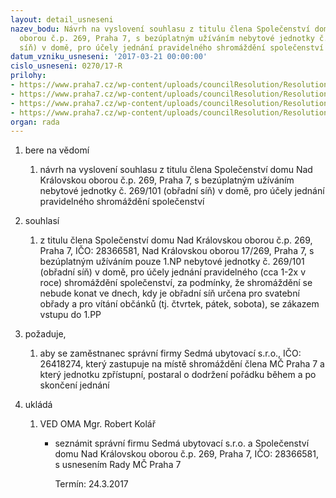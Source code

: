 ```yaml
---
layout: detail_usneseni
nazev_bodu: Návrh na vyslovení souhlasu z titulu člena Společenství domu Nad Královskou
  oborou č.p. 269, Praha 7, s bezúplatným užíváním nebytové jednotky č. 269/101 (obřadní
  síň) v domě, pro účely jednání pravidelného shromáždění společenství
datum_vzniku_usneseni: '2017-03-21 00:00:00'
cislo_usneseni: 0270/17-R
prilohy:
- https://www.praha7.cz/wp-content/uploads/councilResolution/Resolutions/28943/export/3350_DZ1~182199.docx
- https://www.praha7.cz/wp-content/uploads/councilResolution/Resolutions/28943/export/02_SVJ269~182198.pdf
- https://www.praha7.cz/wp-content/uploads/councilResolution/Resolutions/28943/export/03_SVJ269~182197.pdf
- https://www.praha7.cz/wp-content/uploads/councilResolution/Resolutions/28943/export/export~296469.pdf
organ: rada
---
```

<ol id="urzList" class="urzList_view"><li id="" class="urzClass1"><span name="1">bere na vědomí</span><ol class="urzOlClass"><li style="text-align: left;" id="" class="urzClass2"><span><p>návrh na vyslovení souhlasu z titulu člena Společenství domu Nad Královskou oborou č.p. 269, Praha 7, s bezúplatným užíváním nebytové jednotky č. 269/101 (obřadní síň) v domě, pro účely jednání pravidelného shromáždění společenství</p></span></li></ol></li><li id="" class="urzClass1"><span name="26">souhlasí</span><ol class="urzOlClass"><li style="text-align: left;" id="" class="urzClass2"><span><p>z titulu člena Společenství domu Nad Královskou oborou č.p. 269, Praha 7, IČO: 28366581, Nad Královskou oborou 17/269, Praha 7,&nbsp;s bezúplatným užíváním pouze 1.NP nebytové jednotky č. 269/101 (obřadní síň) v domě, pro účely jednání pravidelného (cca 1-2x v roce) shromáždění společenství, za podmínky, že shromáždění se nebude konat ve dnech, kdy je obřadní síň určena pro svatební obřady a pro vítání občánků (tj. čtvrtek, pátek, sobota), se zákazem vstupu do 1.PP</p></span></li></ol></li><li id="" class="urzClass1"><span name="63">požaduje,</span><ol class="urzOlClass"><li style="text-align: left;" id="" class="urzClass2"><span><p>aby se zaměstnanec správní firmy Sedmá ubytovací s.r.o., IČO: 26418274, který zastupuje na místě shromáždění člena MČ Praha 7 a který jednotku zpřístupní, postaral o dodržení pořádku během a po skončení jednání</p></span></li></ol></li><li class="urzClass1" id="urzUkoly"><span name="1">ukládá</span><ol class="urzOlClass"><li class="urzClass2"><span><p>VED OMA Mgr. Robert Kolář</p></span><ul class="urzUlClass"><li class="urzClass3"><span><p>seznámit správní firmu Sedmá ubytovací s.r.o. a Společenství domu Nad Královskou oborou č.p. 269, Praha 7, IČO: 28366581, s usnesením Rady MČ Praha 7</p></span><span class="urzUkolTermin">  Termín:&nbsp;24.3.2017</span></li></ul></li></ol></li></ol>